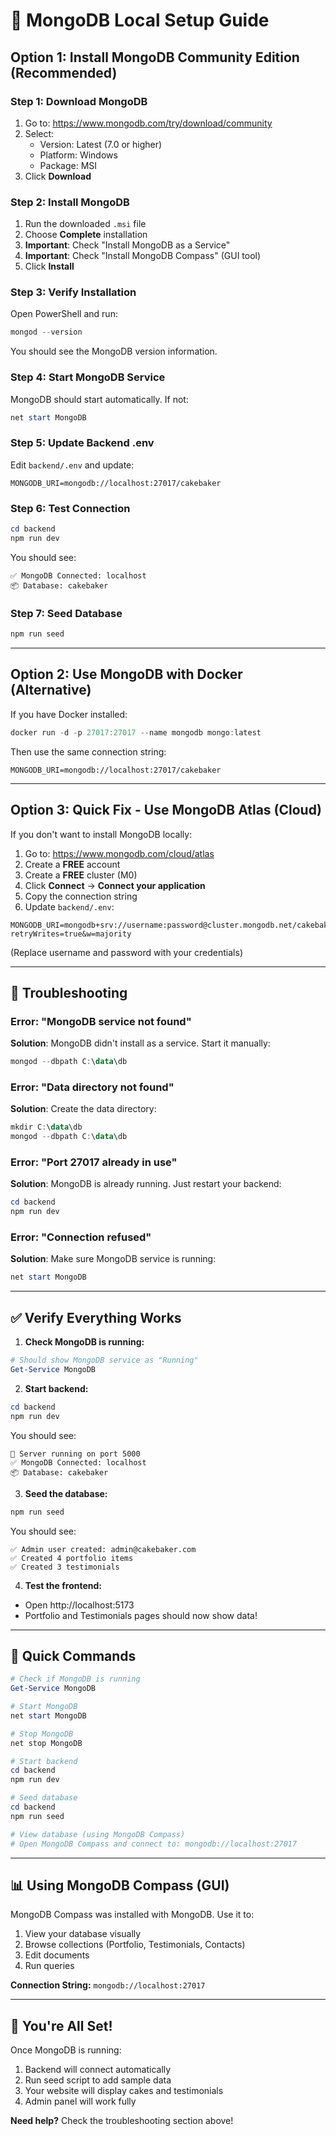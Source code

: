 # 🍃 MongoDB Local Setup Guide

## Option 1: Install MongoDB Community Edition (Recommended)

### Step 1: Download MongoDB
1. Go to: https://www.mongodb.com/try/download/community
2. Select:
   - Version: Latest (7.0 or higher)
   - Platform: Windows
   - Package: MSI
3. Click **Download**

### Step 2: Install MongoDB
1. Run the downloaded `.msi` file
2. Choose **Complete** installation
3. **Important**: Check "Install MongoDB as a Service"
4. **Important**: Check "Install MongoDB Compass" (GUI tool)
5. Click **Install**

### Step 3: Verify Installation
Open PowerShell and run:
```powershell
mongod --version
```

You should see the MongoDB version information.

### Step 4: Start MongoDB Service
MongoDB should start automatically. If not:
```powershell
net start MongoDB
```

### Step 5: Update Backend .env
Edit `backend/.env` and update:
```env
MONGODB_URI=mongodb://localhost:27017/cakebaker
```

### Step 6: Test Connection
```powershell
cd backend
npm run dev
```

You should see:
```
✅ MongoDB Connected: localhost
📦 Database: cakebaker
```

### Step 7: Seed Database
```powershell
npm run seed
```

---

## Option 2: Use MongoDB with Docker (Alternative)

If you have Docker installed:

```powershell
docker run -d -p 27017:27017 --name mongodb mongo:latest
```

Then use the same connection string:
```env
MONGODB_URI=mongodb://localhost:27017/cakebaker
```

---

## Option 3: Quick Fix - Use MongoDB Atlas (Cloud)

If you don't want to install MongoDB locally:

1. Go to: https://www.mongodb.com/cloud/atlas
2. Create a **FREE** account
3. Create a **FREE** cluster (M0)
4. Click **Connect** → **Connect your application**
5. Copy the connection string
6. Update `backend/.env`:
```env
MONGODB_URI=mongodb+srv://username:password@cluster.mongodb.net/cakebaker?retryWrites=true&w=majority
```
(Replace username and password with your credentials)

---

## 🔧 Troubleshooting

### Error: "MongoDB service not found"
**Solution**: MongoDB didn't install as a service. Start it manually:
```powershell
mongod --dbpath C:\data\db
```

### Error: "Data directory not found"
**Solution**: Create the data directory:
```powershell
mkdir C:\data\db
mongod --dbpath C:\data\db
```

### Error: "Port 27017 already in use"
**Solution**: MongoDB is already running. Just restart your backend:
```powershell
cd backend
npm run dev
```

### Error: "Connection refused"
**Solution**: Make sure MongoDB service is running:
```powershell
net start MongoDB
```

---

## ✅ Verify Everything Works

1. **Check MongoDB is running:**
```powershell
# Should show MongoDB service as "Running"
Get-Service MongoDB
```

2. **Start backend:**
```powershell
cd backend
npm run dev
```

You should see:
```
🚀 Server running on port 5000
✅ MongoDB Connected: localhost
📦 Database: cakebaker
```

3. **Seed the database:**
```powershell
npm run seed
```

You should see:
```
✅ Admin user created: admin@cakebaker.com
✅ Created 4 portfolio items
✅ Created 3 testimonials
```

4. **Test the frontend:**
- Open http://localhost:5173
- Portfolio and Testimonials pages should now show data!

---

## 🎯 Quick Commands

```powershell
# Check if MongoDB is running
Get-Service MongoDB

# Start MongoDB
net start MongoDB

# Stop MongoDB
net stop MongoDB

# Start backend
cd backend
npm run dev

# Seed database
cd backend
npm run seed

# View database (using MongoDB Compass)
# Open MongoDB Compass and connect to: mongodb://localhost:27017
```

---

## 📊 Using MongoDB Compass (GUI)

MongoDB Compass was installed with MongoDB. Use it to:
1. View your database visually
2. Browse collections (Portfolio, Testimonials, Contacts)
3. Edit documents
4. Run queries

**Connection String:** `mongodb://localhost:27017`

---

## 🚀 You're All Set!

Once MongoDB is running:
1. Backend will connect automatically
2. Run seed script to add sample data
3. Your website will display cakes and testimonials
4. Admin panel will work fully

**Need help?** Check the troubleshooting section above!

